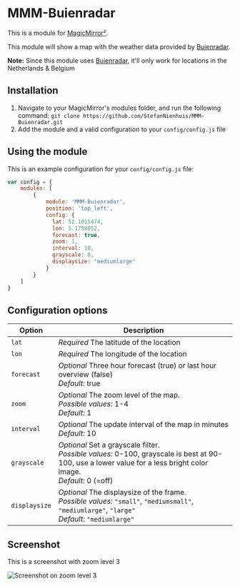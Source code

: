 # MMM-Buienradar

This is a module for [MagicMirror²](https://github.com/MichMich/MagicMirror/).

This module will show a map with the weather data provided by [Buienradar](https://www.buienradar.nl).

**Note:** Since this module uses [Buienradar](https://www.buienradar.nl), it'll only work for locations in the Netherlands & Belgium

## Installation
1. Navigate to your MagicMirror's modules folder, and run the following command: `git clone https://github.com/StefanNienhuis/MMM-Buienradar.git`
2. Add the module and a valid configuration to your `config/config.js` file

## Using the module

This is an example configuration for your `config/config.js` file:
```js
var config = {
    modules: [
        {
            module: 'MMM-Buienradar',
            position: 'top_left',
            config: {
              lat: 52.1015474,
              lon: 5.1758052,
              forecast: true,
              zoom: 1,
              interval: 10,
              grayscale: 0,
              displaysize: "mediumlarge"
            }
        }
    ]
}
```

## Configuration options

| Option           | Description
|----------------- |-----------
| `lat`            | *Required* The latitude of the location
| `lon`            | *Required* The longitude of the location
| `forecast`       | *Optional* Three hour forecast (true) or last hour overview (false)<br>*Default:* true
| `zoom`           | *Optional* The zoom level of the map.<br>*Possible values:* 1-4<br>*Default:* 1
| `interval`       | *Optional* The update interval of the map in minutes<br>*Default:* 10
| `grayscale`      | *Optional* Set a grayscale filter.<br>*Possible values:* 0-100, grayscale is best at 90-100, use a lower value for a less bright color image.<br>*Default:* 0 (=off)
| `displaysize`    | *Optional* The displaysize of the frame.<br>*Possible values:* `"small"`, `"mediumsmall"`, `"mediumlarge"`, `"large"`<br>*Default:* `"mediumlarge"`

## Screenshot

This is a screenshot with zoom level 3

![Screenshot on zoom level 3](https://github.com/StefanNienhuis/MMM-Buienradar/raw/master/Screenshot.png)

